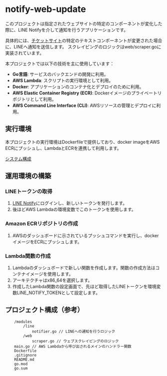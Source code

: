 # notify-web-update

このプロジェクトは指定されたウェブサイトの特定のコンポーネントが変化した際に、LINE Notifyを介して通知を行うアプリケーションです。

具体的には、[チケットサイト](https://eplus.jp/sf/detail/0158310001-P0030052?P6=001&P1=0402&P59=1)の特定のテキストコンポーネントが変更された場合に、LINEへ通知を送信します。
スクレイピングのロジックはweb/scraper.goに実装されています。

本プロジェクトでは以下の技術を主に使用しています：

- **Go言語**: サービスのバックエンドの開発に利用。
- **AWS Lambda**: スクリプトの実行環境として利用。
- **Docker**: アプリケーションのコンテナ化とデプロイのために利用。
- **AWS Elastic Container Registry (ECR)**: Dockerイメージのプライベートリポジトリとして利用。
- **AWS Command Line Interface (CLI)**: AWSリソースの管理とデプロイに利用。

## 実行環境

本プロジェクトの実行環境はDockerfileで提供しており、docker imageをAWS ECRにプッシュし、LambdaとECRを連携して利用します。

[システム構成](./img/system-diagram.png)

## 運用環境の構築

### LINEトークンの取得

1. [LINE Notify](https://notify-bot.line.me/ja/)にログインし、新しいトークンを発行します。
2. 後ほどAWS Lambdaの環境変数でこのトークンを使用します。

### Amazon ECRリポジトリの作成

1. AWSのダッシュボードに示されているプッシュコマンドを実行し、dockerイメージをECRにプッシュします。

### Lambda関数の作成

1. Lambdaのダッシュボードで新しい関数を作成します。関数の作成方法はコンテナイメージを使用します。
2. アーキテクチャはx86_64を選択します。
3. 作成したLambda関数の設定画面で、先ほど取得したLINEトークンを環境変数LINE_NOTIFY_TOKENとして設定します。

## プロジェクト構成（参考）

```text
    /modules
        /line
            notifier.go // LINEへの通知を行うロジック
        /web
            scraper.go // ウェブスクレイピングのロジック
    main.go // AWS Lambdaから呼び出されるメインのハンドラー関数
    Dockerfile
    .gitignore
    README.md
    go.mod
    go.sum
